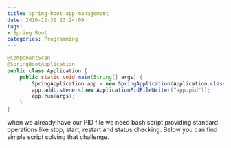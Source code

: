 ```yaml
---
title: spring-boot-app-management
date: 2016-12-31 23:24:09
tags:
- Spring Boot
categories: Programming
---
```


```Java
@ComponentScan
@SpringBootApplication
public class Application {
    public static void main(String[] args) {
        SpringApplication app = new SpringApplication(Application.class);
        app.addListeners(new ApplicationPidFileWriter("app.pid"));
        app.run(args);
    }
}
```

when we already have our PID file we need bash script providing standard operations like stop, start, restart and status checking. Below you can find simple script solving that challenge. 